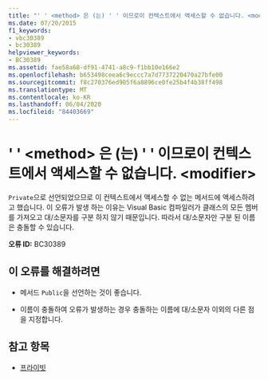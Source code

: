 ```yaml
---
title: "' ' <method> 은 (는) ' ' 이므로이 컨텍스트에서 액세스할 수 없습니다. <modifier>"
ms.date: 07/20/2015
f1_keywords:
- vbc30389
- bc30389
helpviewer_keywords:
- BC30389
ms.assetid: fae58a68-df91-4741-a8c9-f1bb10e166e2
ms.openlocfilehash: b653498ceea6c9eccc7a7d7737220470a27bfe00
ms.sourcegitcommit: f8c270376ed905f6a8896ce0fe25b4f4b38ff498
ms.translationtype: MT
ms.contentlocale: ko-KR
ms.lasthandoff: 06/04/2020
ms.locfileid: "84403669"
---
```

# <a name="method-is-not-accessible-in-this-context-because-it-is-modifier"></a>' ' \<method> 은 (는) ' ' 이므로이 컨텍스트에서 액세스할 수 없습니다. \<modifier>
`Private`으로 선언되었으므로 이 컨텍스트에서 액세스할 수 없는 메서드에 액세스하려고 했습니다. 이 오류가 발생 하는 이유는 Visual Basic 컴파일러가 클래스의 모든 멤버를 가져오고 대/소문자를 구분 하지 않기 때문입니다. 따라서 대/소문자만 구분 된 이름은 충돌할 수 있습니다.  
  
 **오류 ID:** BC30389  
  
## <a name="to-correct-this-error"></a>이 오류를 해결하려면  
  
- 메서드 `Public`을 선언하는 것이 좋습니다.  
  
- 이름이 충돌하여 오류가 발생하는 경우 충돌하는 이름에 대/소문자 이외의 다른 점을 지정합니다.  
  
## <a name="see-also"></a>참고 항목

- [프라이빗](../language-reference/modifiers/private.md)

